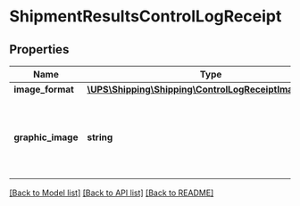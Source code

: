 # ShipmentResultsControlLogReceipt

## Properties
Name | Type | Description | Notes
------------ | ------------- | ------------- | -------------
**image_format** | [**\UPS\Shipping\Shipping\ControlLogReceiptImageFormat**](ControlLogReceiptImageFormat.md) |  | 
**graphic_image** | **string** | Base 64 encoded html, EPL2, ZPL or SPL image.    Applicable only for ShipmentResponse and ShipAcceptResponse. | 

[[Back to Model list]](../../README.md#documentation-for-models) [[Back to API list]](../../README.md#documentation-for-api-endpoints) [[Back to README]](../../README.md)

